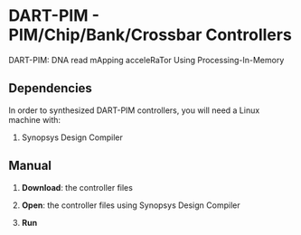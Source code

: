 # DART-PIM - PIM/Chip/Bank/Crossbar Controllers
DART-PIM: DNA read mApping acceleRaTor Using Processing-In-Memory

## Dependencies
In order to synthesized DART-PIM controllers, you will need a Linux machine with:
1. Synopsys Design Compiler


## Manual
1. **Download**: the controller files

2. **Open**: the controller files using Synopsys Design Compiler

3. **Run**